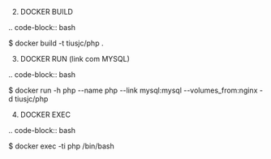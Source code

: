 2. DOCKER BUILD

.. code-block:: bash

  $ docker build -t tiusjc/php .

3. DOCKER RUN (link com MYSQL)

.. code-block:: bash

  $ docker run -h php --name php --link mysql:mysql --volumes_from:nginx -d tiusjc/php 

4. DOCKER EXEC

.. code-block:: bash

  $ docker exec -ti php /bin/bash

